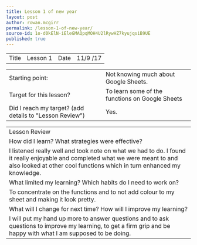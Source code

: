 ```yaml
---
title: Lesson 1 of new year
layout: post
author: rowan.mcgirr
permalink: /lesson-1-of-new-year/
source-id: 1o-d0kElN-iEleGMAQpqMOH4U2lRywHZ7kyujqsiB9UE
published: true
---
```

<table>
  <tr>
    <td>Title</td>
    <td>Lesson 1</td>
    <td>Date</td>
    <td>11/9
/17</td>
  </tr>
</table>


<table>
  <tr>
    <td>Starting point:</td>
    <td>Not knowing much about Google Sheets.</td>
  </tr>
  <tr>
    <td>Target for this lesson?</td>
    <td>To learn some of the functions on Google Sheets</td>
  </tr>
  <tr>
    <td>Did I reach my target? 
(add details to "Lesson Review")</td>
    <td>Yes.</td>
  </tr>
</table>


<table>
  <tr>
    <td>Lesson Review</td>
  </tr>
  <tr>
    <td>How did I learn? What strategies were effective? </td>
  </tr>
  <tr>
    <td>I listened really well and took note on what we had to do. I found it really enjoyable and completed what we were meant to and also looked at other cool functions which in turn enhanced my knowledge.</td>
  </tr>
  <tr>
    <td>What limited my learning? Which habits do I need to work on?</td>
  </tr>
  <tr>
    <td>To concentrate on the functions and to not add colour to my sheet and making it look pretty.</td>
  </tr>
  <tr>
    <td>What will I change for next time? How will I improve my learning?</td>
  </tr>
  <tr>
    <td>I will put my hand up more to answer questions and to ask questions to improve my learning,  to get a firm grip and be happy with what I am supposed to be doing. </td>
  </tr>
</table>


